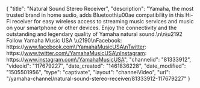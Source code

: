 {
    "title": "Natural Sound Stereo Receiver",
    "description": "Yamaha, the most trusted brand in home audio, adds Bluetooth\u00ae compatibility in this Hi-Fi receiver for easy wireless access to streaming music services and music on your smartphone or other devices. Enjoy the connectivity and the outstanding and legendary quality of Yamaha natural sound.\n\n\u2192 Follow Yamaha Music USA \u2190\nFacebook: https:\/\/www.facebook.com\/YamahaMusicUSA\nTwitter: https:\/\/www.twitter.com\/YamahaMusicUSA\nInstagram: https:\/\/www.instagram.com\/YamahaMusicUSA",
    "channelid": "81333912",
    "videoid": "117679227",
    "date_created": "1461836228",
    "date_modified": "1505501956",
    "type": "captivate",
    "layout": "channelVideo",
    "url": "\/yamaha-channel\/natural-sound-stereo-receiver\/81333912-117679227"
}
